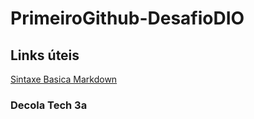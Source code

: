 # PrimeiroGithub-DesafioDIO
## Links úteis
[Sintaxe Basica Markdown](https://www.markdownguide.org/basic-syntax/)
### Decola Tech 3a
